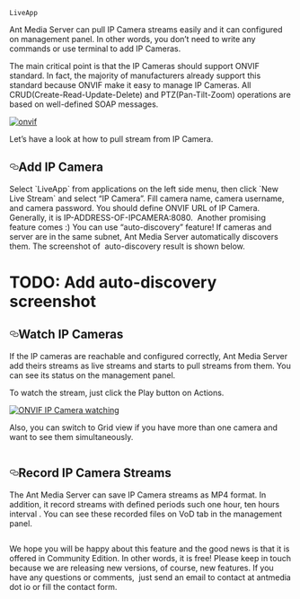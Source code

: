 `LiveApp`


<p>Ant Media Server can pull IP Camera streams easily and it can configured on management panel.
In other words, you don’t&nbsp;need to write any commands or use terminal to add IP Cameras.</p>
<p>The main critical point is that the IP Cameras should support ONVIF
standard. In fact, the majority of manufacturers already support this
standard because ONVIF make it easy to manage IP Cameras. All CRUD(Create-Read-Update-Delete) and
PTZ(Pan-Tilt-Zoom) operations are based on well-defined SOAP messages.</p>

<a target="_blank" rel="noopener noreferrer" href="https://camo.githubusercontent.com/fbd02816f863a8f20073644d7558ac93433bba38/68747470733a2f2f616e746d656469612e696f2f77702d636f6e74656e742f75706c6f6164732f323031382f30332f636374762d6f6e7669662d3536302e6a7067"><img alt="onvif" src="https://camo.githubusercontent.com/fbd02816f863a8f20073644d7558ac93433bba38/68747470733a2f2f616e746d656469612e696f2f77702d636f6e74656e742f75706c6f6164732f323031382f30332f636374762d6f6e7669662d3536302e6a7067" data-canonical-src="https://antmedia.io/wp-content/uploads/2018/03/cctv-onvif-560.jpg" style="max-width:100%;"></a>

<p>Let’s have a look at how to pull stream from IP Camera.</p>
<a name="user-content-add-ip-camera"></a>
<h2><a id="user-content-add-ip-camera" class="anchor" aria-hidden="true" href="#add-ip-camera"><svg class="octicon octicon-link" viewBox="0 0 16 16" version="1.1" width="16" height="16" aria-hidden="true"><path fill-rule="evenodd" d="M4 9h1v1H4c-1.5 0-3-1.69-3-3.5S2.55 3 4 3h4c1.45 0 3 1.69 3 3.5 0 1.41-.91 2.72-2 3.25V8.59c.58-.45 1-1.27 1-2.09C10 5.22 8.98 4 8 4H4c-.98 0-2 1.22-2 2.5S3 9 4 9zm9-3h-1v1h1c1 0 2 1.22 2 2.5S13.98 12 13 12H9c-.98 0-2-1.22-2-2.5 0-.83.42-1.64 1-2.09V6.25c-1.09.53-2 1.84-2 3.25C6 11.31 7.55 13 9 13h4c1.45 0 3-1.69 3-3.5S14.5 6 13 6z"></path></svg></a>Add IP Camera</h2>
Select `LiveApp` from applications on the left side menu, then click `New Live Stream` and
select “IP Camera”. Fill camera name, camera username, and camera
password. You should define ONVIF URL of IP Camera. Generally, it is
IP-ADDRESS-OF-IPCAMERA:8080.&nbsp; Another promising feature comes :) You can
use “auto-discovery” feature! If cameras and server are in the same
subnet, Ant Media Server automatically discovers them. The screenshot
of&nbsp; auto-discovery result is shown below.

# TODO: Add auto-discovery screenshot

<a name="user-content-watch-ip-cameras"></a>
<h2><a id="user-content-watch-ip-cameras" class="anchor" aria-hidden="true" href="#watch-ip-cameras"><svg class="octicon octicon-link" viewBox="0 0 16 16" version="1.1" width="16" height="16" aria-hidden="true"><path fill-rule="evenodd" d="M4 9h1v1H4c-1.5 0-3-1.69-3-3.5S2.55 3 4 3h4c1.45 0 3 1.69 3 3.5 0 1.41-.91 2.72-2 3.25V8.59c.58-.45 1-1.27 1-2.09C10 5.22 8.98 4 8 4H4c-.98 0-2 1.22-2 2.5S3 9 4 9zm9-3h-1v1h1c1 0 2 1.22 2 2.5S13.98 12 13 12H9c-.98 0-2-1.22-2-2.5 0-.83.42-1.64 1-2.09V6.25c-1.09.53-2 1.84-2 3.25C6 11.31 7.55 13 9 13h4c1.45 0 3-1.69 3-3.5S14.5 6 13 6z"></path></svg></a>Watch IP Cameras</h2>
<p>If the IP cameras are reachable and configured correctly, Ant Media
Server add theirs streams as live streams and starts to pull streams
from them. You can see its status on the management panel.</p>
<p>To watch the stream, just click the Play button on Actions.</p>
<div>
<a target="_blank" rel="noopener noreferrer" href="https://camo.githubusercontent.com/c07d01af7af10c2dab9a7cce69383f432a922673/68747470733a2f2f616e746d656469612e696f2f77702d636f6e74656e742f75706c6f6164732f323031382f30332f53637265656e73686f742d66726f6d2d323031382d30332d32312d32312d31352d31352d31303234783530322e706e67"><img alt="ONVIF IP Camera watching" src="https://camo.githubusercontent.com/c07d01af7af10c2dab9a7cce69383f432a922673/68747470733a2f2f616e746d656469612e696f2f77702d636f6e74656e742f75706c6f6164732f323031382f30332f53637265656e73686f742d66726f6d2d323031382d30332d32312d32312d31352d31352d31303234783530322e706e67" data-canonical-src="https://antmedia.io/wp-content/uploads/2018/03/Screenshot-from-2018-03-21-21-15-15-1024x502.png" style="max-width:100%;"></a>
</div>
<p>Also, you can switch to Grid view if you have more than one camera and
want to see them simultaneously.</p>
<div>
<a target="_blank" rel="noopener noreferrer" href="https://camo.githubusercontent.com/db35748b4403970d69648e083d925315f8a153f9/68747470733a2f2f616e746d656469612e696f2f77702d636f6e74656e742f75706c6f6164732f323031382f30332f53637265656e73686f742d66726f6d2d323031382d30332d32312d32312d31372d34372d31303234783439342e706e67"><img alt="" src="https://camo.githubusercontent.com/db35748b4403970d69648e083d925315f8a153f9/68747470733a2f2f616e746d656469612e696f2f77702d636f6e74656e742f75706c6f6164732f323031382f30332f53637265656e73686f742d66726f6d2d323031382d30332d32312d32312d31372d34372d31303234783439342e706e67" data-canonical-src="https://antmedia.io/wp-content/uploads/2018/03/Screenshot-from-2018-03-21-21-17-47-1024x494.png" style="max-width:100%;"></a>
</div>
<a name="user-content-record-ip-camera-streams"></a>
<h2><a id="user-content-record-ip-camera-streams" class="anchor" aria-hidden="true" href="#record-ip-camera-streams"><svg class="octicon octicon-link" viewBox="0 0 16 16" version="1.1" width="16" height="16" aria-hidden="true"><path fill-rule="evenodd" d="M4 9h1v1H4c-1.5 0-3-1.69-3-3.5S2.55 3 4 3h4c1.45 0 3 1.69 3 3.5 0 1.41-.91 2.72-2 3.25V8.59c.58-.45 1-1.27 1-2.09C10 5.22 8.98 4 8 4H4c-.98 0-2 1.22-2 2.5S3 9 4 9zm9-3h-1v1h1c1 0 2 1.22 2 2.5S13.98 12 13 12H9c-.98 0-2-1.22-2-2.5 0-.83.42-1.64 1-2.09V6.25c-1.09.53-2 1.84-2 3.25C6 11.31 7.55 13 9 13h4c1.45 0 3-1.69 3-3.5S14.5 6 13 6z"></path></svg></a>Record IP Camera Streams</h2>
<p>The Ant Media Server can save IP Camera streams as MP4 format. In
addition, it record streams with defined periods such one hour, ten
hours interval . You can see these recorded files on VoD tab in the
management panel.</p>
<div>
<a target="_blank" rel="noopener noreferrer" href="https://camo.githubusercontent.com/168696ec12e5860d89576276d1c0ef5a309e0671/68747470733a2f2f616e746d656469612e696f2f77702d636f6e74656e742f75706c6f6164732f323031382f30332f53637265656e73686f742d66726f6d2d323031382d30332d32312d32312d31392d34362d31303234783334372e706e67"><img alt="" src="https://camo.githubusercontent.com/168696ec12e5860d89576276d1c0ef5a309e0671/68747470733a2f2f616e746d656469612e696f2f77702d636f6e74656e742f75706c6f6164732f323031382f30332f53637265656e73686f742d66726f6d2d323031382d30332d32312d32312d31392d34362d31303234783334372e706e67" data-canonical-src="https://antmedia.io/wp-content/uploads/2018/03/Screenshot-from-2018-03-21-21-19-46-1024x347.png" style="max-width:100%;"></a>
</div>
<p>We hope you will be happy about this feature and the good news is that
it is offered in Community Edition. In other words, it is free! Please
keep in touch because we are releasing new versions, of course, new
features. If you have any questions or comments,&nbsp; just send an email to
contact at antmedia dot io or fill the contact form.</p>

